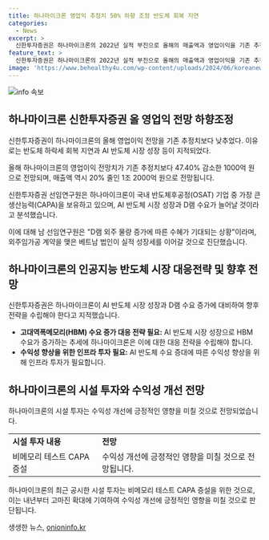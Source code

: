 ```yaml
---
title: 하나마이크론 영업익 추정치 50% 하향 조정 반도체 회복 지연
categories:
  - News
excerpt: >
  신한투자증권은 하나마이크론의 2022년 실적 부진으로 올해의 매출액과 영업이익을 기존 추정치보다 조정했습니다. 20% 줄인 1조 2000억 원의 매출액과 1000억 원의 영업이익으로 전망했는데, 이는 이전 추정치의 47.40% 감소한 수치입니다. 그러나 선임연구원은 2022년 반도체 하락세 회복이 지연되고 있는 가운데, 하나마이크론이 올 하반기 긍정적인 주가 흐름을 보일 것으로 전망하고 있습니다. 인공지능 반도체 시장 성장과 함께 D램 판매량이 늘어나는 등의 분석으로, D램 외주 물량 증가에 따른 수혜가 기대되고 있습니다.
feature_text: >
  신한투자증권은 하나마이크론의 2022년 실적 부진으로 올해의 매출액과 영업이익을 기존 추정치보다 조정했습니다. 20% 줄인 1조 2000억 원의 매출액과 1000억 원의 영업이익으로 전망했는데, 이는 이전 추정치의 47.40% 감소한 수치입니다. 그러나 선임연구원은 2022년 반도체 하락세 회복이 지연되고 있는 가운데, 하나마이크론이 올 하반기 긍정적인 주가 흐름을 보일 것으로 전망하고 있습니다. 인공지능 반도체 시장 성장과 함께 D램 판매량이 늘어나는 등의 분석으로, D램 외주 물량 증가에 따른 수혜가 기대되고 있습니다.
image: 'https://www.behealthy4u.com/wp-content/uploads/2024/06/koreanews.jpg'
---
```


<p><img src="https://www.behealthy4u.com/wp-content/uploads/2024/06/koreanews.jpg" alt="info 속보" /></p>

<h2 data-ke-size="size26">하나마이크론 신한투자증권 올 영업익 전망 하향조정</h2>

<p>신한투자증권이 하나마이크론의 올해 영업이익 전망을 기존 추정치보다 낮추었다. 이유로는 반도체 하락세 회복 지연과 AI 반도체 시장 성장 등이 지적되었다.</p>

<p data-ke-size="size16">올해 하나마이크론의 영업이익 전망치가 기존 추정치보다 47.40% 감소한 1000억 원으로 전망되며, 매출액 역시 20% 줄인 1조 2000억 원으로 전망됩니다.</p>

<p data-ke-size="size16">신한투자증권 선임연구원은 하나마이크론이 국내 반도체후공정(OSAT) 기업 중 가장 큰 생산능력(CAPA)을 보유하고 있으며, AI 반도체 시장 성장과 D램 수요가 늘어날 것이라고 분석했습니다.</p>

<p data-ke-size="size16">이에 대해 남 선임연구원은 "D램 외주 물량 증가에 따른 수혜가 기대되는 상황"이라며, 외주임가공 계약을 맺은 베트남 법인이 실적 성장세를 이어갈 것으로 진단했습니다.</p>

<h2 data-ke-size="size26">하나마이크론의 인공지능 반도체 시장 대응전략 및 향후 전망</h2>

<p>신한투자증권은 하나마이크론이 AI 반도체 시장 성장과 D램 수요 증가에 대비하여 향후 전략을 수립해야 한다고 지적했습니다.</p>

<ul>
  <li><b>고대역폭메모리(HBM) 수요 증가 대응 전략 필요:</b> AI 반도체 시장 성장으로 HBM 수요가 증가하는 추세에 하나마이크론은 이에 대한 대응 전략을 수립해야 합니다.</li>
  <li><b>수익성 향상을 위한 인프라 투자 필요:</b> AI 반도체 수요 증대에 따른 수익성 향상을 위해 인프라 투자가 필요합니다.</li>
</ul>

<h2 data-ke-size="size26">하나마이크론의 시설 투자와 수익성 개선 전망</h2>

<p>하나마이크론의 시설 투자는 수익성 개선에 긍정적인 영향을 미칠 것으로 전망되었습니다.</p>

<table>
  <tr>
    <td><b>시설 투자 내용</b></td>
    <td><b>전망</b></td>
  </tr>
  <tr>
    <td>비메모리 테스트 CAPA 증설</td>
    <td>수익성 개선에 긍정적인 영향을 미칠 것으로 전망됩니다.</td>
  </tr>
</table>

<p data-ke-size="size16">하나마이크론의 최근 공시한 시설 투자는 비메모리 테스트 CAPA 증설을 위한 것으로, 이는 내년부터 고마진 확대에 기여하여 수익성 개선에 긍정적인 영향을 미칠 것으로 판단됩니다.</p>
생생한 뉴스, <a href="https://onioninfo.kr" rel="dofollow">onioninfo.kr</a>


